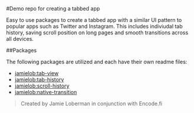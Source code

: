 #Demo repo for creating a tabbed app

Easy to use packages to create a tabbed app with a similar UI pattern to popular apps such as Twitter and Instagram.  This includes indiviudal tab history, saving scroll position on long pages and smooth transitions across all devices.

##Packages

The following packages are utilized and each have their own readme files:

- [jamielob:tab-view](packages/tab-view)
- [jamielob:tab-history](packages/tab-history)
- [jamielob:scroll-history](packages/scroll-history)
- [jamielob:native-transition](packages/native-transition)


> Created by Jamie Loberman in conjunction with Encode.fi

